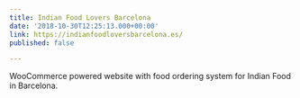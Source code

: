 ```yaml
---
title: Indian Food Lovers Barcelona
date: '2018-10-30T12:25:13.000+00:00'
link: https://indianfoodloversbarcelona.es/
published: false

---
```

WooCommerce powered website with food ordering system for Indian Food in Barcelona.